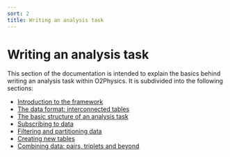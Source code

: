 ```yaml
---
sort: 2
title: Writing an analysis task
---
```


# Writing an analysis task

This section of the documentation is intended to explain the basics
behind writing an analysis task within O2Physics. It is subdivided into 
the following sections: 

- [Introduction to the framework]({{site.baseurl}}/docs/basics-tasks/Introduction.html)
- [The data format: interconnected tables]({{site.baseurl}}/docs/basics-tasks/IntroductionTables.html)
- [The basic structure of an analysis task]({{site.baseurl}}/docs/basics-tasks/BasicAnalysisTask.html)
- [Subscribing to data]({{site.baseurl}}/docs/basics-tasks/SubscribingToData.html)
- [Filtering and partitioning data]({{site.baseurl}}/docs/basics-tasks/FilteringPartitioning.html)
- [Creating new tables]({{site.baseurl}}/docs/basics-tasks/CreatingNewCollections.html)
- [Combining data: pairs, triplets and beyond]({{site.baseurl}}/docs/basics-tasks/CombiningData.html)
